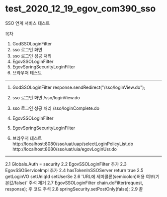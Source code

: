 # test_2020_12_19_egov_com390_sso
SSO 연계 서비스 테스트

목차
1. GodSSOLoginFilter
2. sso 로그인 화면
3. sso 로그인 성공 처리
4. EgovSSOLoginFilter
5. EgovSpringSecurityLoginFilter
6. 브라우저 테스트

---

1. GodSSOLoginFilter
	response.sendRedirect("/sso/loginView.do");

2. sso 로그인 화면
	/sso/loginView.do

3. sso 로그인 성공 처리
	/sso/loginComplete.do

4. EgovSSOLoginFilter

5. EgovSpringSecurityLoginFilter

6. 브라우저 테스트
	http://localhost:8080/sso/uat/uap/selectLoginPolicyList.do
	http://localhost:8080/sso/uat/uia/egovLoginUsr.do

---

2.1 Globals.Auth = security
2.2 EgovSSOLoginFilter 추가
2.3 EgovSSOServiceImpl 추가
2.4 hasTokenInSSOServer return true
2.5 getLoginVO setUniqId setUserSe
2.6 'URL에 세미콜론(semicolon)허용 여부(기본값/false)' 주석 제거
2.7 EgovSSOLoginFilter chain.doFilter(request, response); 후 코드 주석
2.8 springSecurity.setPostOnly(false);
2.9 끝
